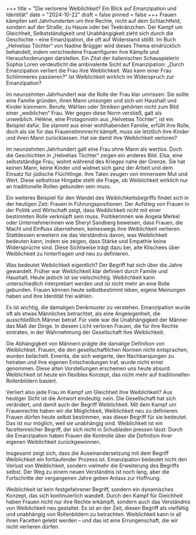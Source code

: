 +++
title = "Die verlorene Weiblichkeit? Ein Blick auf Emanzipation und Identität"
date = "2024-10-22"
draft = false
pinned = false
+++
Frauen kämpfen seit Jahrhunderten um ihre Rechte, nicht auf dem Schlachtfeld, sondern auf der Straße, zu Hause oder bei Teekränzchen. Der Kampf um Gleichheit, Selbstständigkeit und Unabhängigkeit zieht sich durch die Geschichte – eine Emanzipation, die oft auf Widerstand stößt. Im Buch „Helvetias Töchter“ von Nadine Brügger wird dieses Thema eindrücklich behandelt, indem verschiedene Frauenfiguren ihre Kämpfe und Herausforderungen darstellen. Ein Zitat der italienischen Schauspielerin Sophia Loren verdeutlicht die ambivalente Sicht auf Emanzipation: „Durch Emanzipation verliert die Frau ihre Weiblichkeit. Was kann einer Frau Schlimmeres passieren?“ Ist Weiblichkeit wirklich im Widerspruch zur Emanzipation?

Im neunzehnten Jahrhundert war die Rolle der Frau klar umrissen: Sie sollte eine Familie gründen, ihren Mann umsorgen und sich um Haushalt und Kinder kümmern. Berufe, Wählen oder Streiken gehörten nicht zum Bild einer „weiblichen“ Frau. Wer gegen diese Norm verstieß, galt als unweiblich. Hélène, eine Protagonistin aus „Helvetias Töchter“, ist ein Beispiel dafür. Sie stammt aus einer wohlhabenden Familie, erfüllt ihre Rolle, doch als sie für das Frauenstimmrecht kämpft, muss sie letztlich ihre Kinder und ihren Mann zurücklassen. Hat sie damit ihre Weiblichkeit verloren?

Im neunzehnten Jahrhundert galt eine Frau ohne Mann als wertlos. Doch die Geschichten in „Helvetias Töchter“ zeigen ein anderes Bild. Elsa, eine selbstständige Frau, wohnt während des Krieges nahe der Grenze. Sie hat keinen Mann, keine Kinder und widmet sich ganz der Arbeit und dem Einsatz für jüdische Flüchtlinge. Ihre Taten zeugen von immensem Mut und Wert. Diese selbstlose Hingabe stellt die Frage, ob Weiblichkeit wirklich nur an traditionelle Rollen gebunden sein muss.

Ein weiteres Beispiel für den Wandel des Weiblichkeitsbegriffs findet sich in der heutigen Zeit: Frauen in Führungspositionen. Der Aufstieg von Frauen in der Politik und Wirtschaft zeigt, dass Weiblichkeit nicht mit einer bestimmten Rolle verknüpft sein muss. Politikerinnen wie Angela Merkel oder Unternehmerinnen wie Sheryl Sandberg beweisen, dass Frauen, die Macht und Einfluss übernehmen, keineswegs ihre Weiblichkeit verlieren. Stattdessen erweitern sie das Verständnis davon, was Weiblichkeit bedeuten kann, indem sie zeigen, dass Stärke und Empathie keine Widersprüche sind. Diese Sichtweise trägt dazu bei, alte Klischees über Weiblichkeit zu hinterfragen und neu zu definieren.

Was bedeutet Weiblichkeit eigentlich? Der Begriff hat sich über die Jahre gewandelt. Früher war Weiblichkeit klar definiert durch Familie und Haushalt. Heute jedoch ist sie vielschichtig. Weiblichkeit kann unterschiedlich interpretiert werden und ist nicht mehr an eine Rolle gebunden. Frauen können heute selbstbestimmt leben, eigene Meinungen haben und ihre Identität frei wählen.

Es ist wichtig, die damaligen Denkmuster zu verstehen. Emanzipation wurde oft als etwas Männliches betrachtet, als eine Angelegenheit, die ausschließlich Männer betraf. Für viele war die Unabhängigkeit der Männer das Maß der Dinge. In diesem Licht verloren Frauen, die für ihre Rechte eintraten, in der Wahrnehmung der Gesellschaft ihre Weiblichkeit.

Die Abhängigkeit von Männern prägte die damalige Definition von Weiblichkeit. Frauen, die den gesellschaftlichen Normen nicht entsprachen, wurden belächelt. Emerita, die sich weigerte, den Nachbarsjungen zu heiraten und ihre eigenen Entscheidungen traf, wurde nicht ernst genommen. Diese alten Vorstellungen erscheinen uns heute absurd. Weiblichkeit ist heute ein flexibles Konzept, das nicht mehr auf traditionellen Rollenbildern basiert.

Verliert also jede Frau im Kampf um Gleichheit ihre Weiblichkeit? Aus heutiger Sicht ist die Antwort eindeutig: nein. Die Gesellschaft hat sich verändert, und damit auch der Begriff Weiblichkeit. Mit dem Kampf um Frauenrechte haben wir die Möglichkeit, Weiblichkeit neu zu definieren. Frauen dürfen heute selbst bestimmen, was dieser Begriff für sie bedeutet. Das ist nur möglich, weil sie unabhängig sind. Weiblichkeit ist ein facettenreicher Begriff, der sich nicht in Schubladen pressen lässt. Durch die Emanzipation haben Frauen die Kontrolle über die Definition ihrer eigenen Weiblichkeit zurückgewonnen.

Insgesamt zeigt sich, dass die Auseinandersetzung mit dem Begriff Weiblichkeit ein fortlaufender Prozess ist. Emanzipation bedeutet nicht den Verlust von Weiblichkeit, sondern vielmehr die Erweiterung des Begriffs selbst. Der Weg zu einem neuen Verständnis ist noch lang, aber die Fortschritte der vergangenen Jahre geben Anlass zur Hoffnung.

Weiblichkeit ist kein festgefahrener Begriff, sondern ein dynamisches Konzept, das sich kontinuierlich wandelt. Durch den Kampf für Gleichheit haben Frauen nicht nur ihre Rechte erkämpft, sondern auch das Verständnis von Weiblichkeit neu gestaltet. Es ist an der Zeit, diesen Begriff als vielfältig und unabhängig von Rollenbildern zu betrachten. Weiblichkeit kann in all ihren Facetten gelebt werden – und das ist eine Errungenschaft, die wir nicht verlieren dürfen.